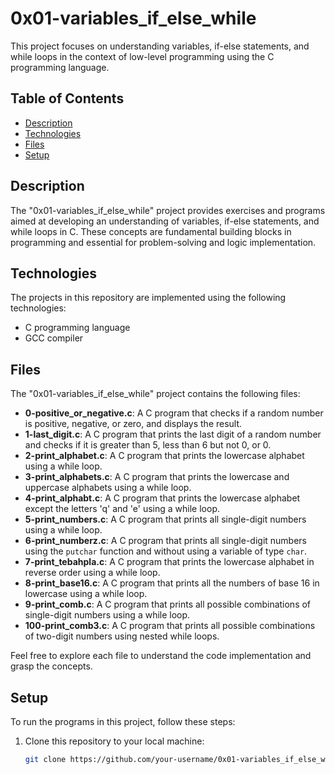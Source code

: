 # 0x01-variables_if_else_while

This project focuses on understanding variables, if-else statements, and while loops in the context of low-level programming using the C programming language.

## Table of Contents

- [Description](#description)
- [Technologies](#technologies)
- [Files](#files)
- [Setup](#setup)

## Description

The "0x01-variables_if_else_while" project provides exercises and programs aimed at developing an understanding of variables, if-else statements, and while loops in C. These concepts are fundamental building blocks in programming and essential for problem-solving and logic implementation.

## Technologies

The projects in this repository are implemented using the following technologies:

- C programming language
- GCC compiler

## Files

The "0x01-variables_if_else_while" project contains the following files:

- **0-positive_or_negative.c**: A C program that checks if a random number is positive, negative, or zero, and displays the result.
- **1-last_digit.c**: A C program that prints the last digit of a random number and checks if it is greater than 5, less than 6 but not 0, or 0.
- **2-print_alphabet.c**: A C program that prints the lowercase alphabet using a while loop.
- **3-print_alphabets.c**: A C program that prints the lowercase and uppercase alphabets using a while loop.
- **4-print_alphabt.c**: A C program that prints the lowercase alphabet except the letters 'q' and 'e' using a while loop.
- **5-print_numbers.c**: A C program that prints all single-digit numbers using a while loop.
- **6-print_numberz.c**: A C program that prints all single-digit numbers using the `putchar` function and without using a variable of type `char`.
- **7-print_tebahpla.c**: A C program that prints the lowercase alphabet in reverse order using a while loop.
- **8-print_base16.c**: A C program that prints all the numbers of base 16 in lowercase using a while loop.
- **9-print_comb.c**: A C program that prints all possible combinations of single-digit numbers using a while loop.
- **100-print_comb3.c**: A C program that prints all possible combinations of two-digit numbers using nested while loops.

Feel free to explore each file to understand the code implementation and grasp the concepts.

## Setup

To run the programs in this project, follow these steps:

1. Clone this repository to your local machine:

   ```bash
   git clone https://github.com/your-username/0x01-variables_if_else_while.git

